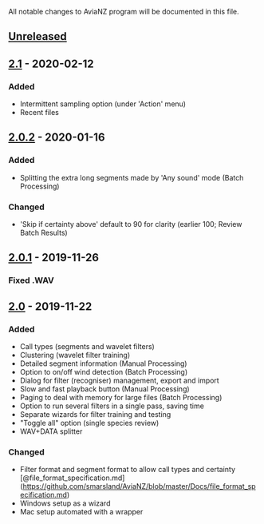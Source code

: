 All notable changes to AviaNZ program will be documented in this file.

## [Unreleased]


## [2.1] - 2020-02-12

### Added

- Intermittent sampling option (under 'Action' menu)
- Recent files


## [2.0.2] - 2020-01-16

### Added

- Splitting the extra long segments made by 'Any sound' mode (Batch Processing)

### Changed

- 'Skip if certainty above' default to 90 for clarity (earlier 100; Review Batch Results)


## [2.0.1] - 2019-11-26

### Fixed .WAV


## [2.0] - 2019-11-22

### Added

- Call types (segments and wavelet filters)
- Clustering (wavelet filter training)
- Detailed segment information (Manual Processing)
- Option to on/off wind detection (Batch Processing)
- Dialog for filter (recogniser) management, export and import
- Slow and fast playback button (Manual Processing)
- Paging to deal with memory for large files (Batch Processing)
- Option to run several filters in a single pass, saving time
- Separate wizards for filter training and testing
- "Toggle all" option (single species review)
- WAV+DATA splitter

### Changed

- Filter format and segment format to allow call types and certainty [@file_format_specification.md] (https://github.com/smarsland/AviaNZ/blob/master/Docs/file_format_specification.md)
- Windows setup as a wizard
- Mac setup automated with a wrapper


[unreleased]: https://github.com/smarsland/AviaNZ/compare/v2.0...HEAD
[2.1]: https://github.com/smarsland/AviaNZ/compare/v2.0.2...v2.1
[2.0.2]: https://github.com/smarsland/AviaNZ/compare/v2.0.1...v2.0.2
[2.0.1]: https://github.com/smarsland/AviaNZ/compare/v2.0...v2.0.1
[2.0]: https://github.com/smarsland/AviaNZ/compare/v1.5.1...v2.0